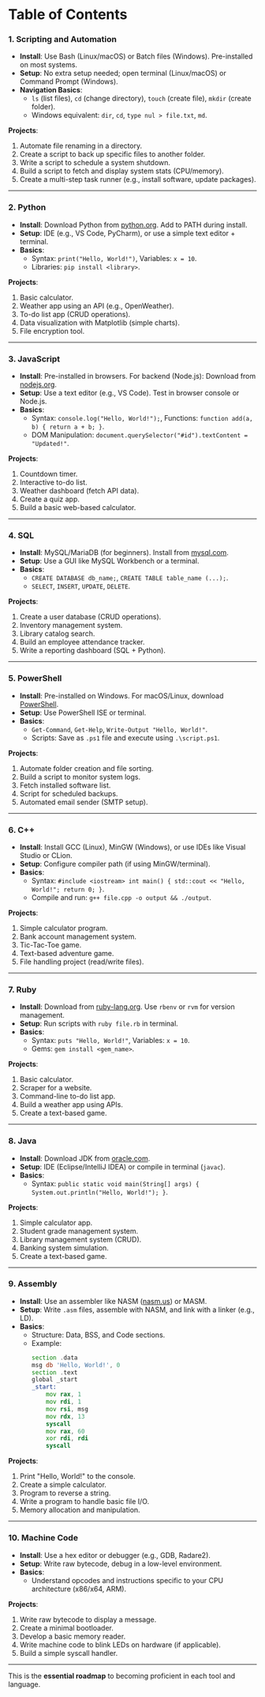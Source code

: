 # Table of Contents

### **1. Scripting and Automation**
- **Install**: Use Bash (Linux/macOS) or Batch files (Windows). Pre-installed on most systems.  
- **Setup**: No extra setup needed; open terminal (Linux/macOS) or Command Prompt (Windows).  
- **Navigation Basics**:  
  - `ls` (list files), `cd` (change directory), `touch` (create file), `mkdir` (create folder).  
  - Windows equivalent: `dir`, `cd`, `type nul > file.txt`, `md`.  

**Projects**:  
1. Automate file renaming in a directory.  
2. Create a script to back up specific files to another folder.  
3. Write a script to schedule a system shutdown.  
4. Build a script to fetch and display system stats (CPU/memory).  
5. Create a multi-step task runner (e.g., install software, update packages).  

---

### **2. Python**
- **Install**: Download Python from [python.org](https://python.org). Add to PATH during install.  
- **Setup**: IDE (e.g., VS Code, PyCharm), or use a simple text editor + terminal.  
- **Basics**:  
  - Syntax: `print("Hello, World!")`, Variables: `x = 10`.  
  - Libraries: `pip install <library>`.  

**Projects**:  
1. Basic calculator.  
2. Weather app using an API (e.g., OpenWeather).  
3. To-do list app (CRUD operations).  
4. Data visualization with Matplotlib (simple charts).  
5. File encryption tool.  

---

### **3. JavaScript**
- **Install**: Pre-installed in browsers. For backend (Node.js): Download from [nodejs.org](https://nodejs.org).  
- **Setup**: Use a text editor (e.g., VS Code). Test in browser console or Node.js.  
- **Basics**:  
  - Syntax: `console.log("Hello, World!");`, Functions: `function add(a, b) { return a + b; }`.  
  - DOM Manipulation: `document.querySelector("#id").textContent = "Updated!"`.  

**Projects**:  
1. Countdown timer.  
2. Interactive to-do list.  
3. Weather dashboard (fetch API data).  
4. Create a quiz app.  
5. Build a basic web-based calculator.  

---

### **4. SQL**
- **Install**: MySQL/MariaDB (for beginners). Install from [mysql.com](https://mysql.com).  
- **Setup**: Use a GUI like MySQL Workbench or a terminal.  
- **Basics**:  
  - `CREATE DATABASE db_name;`, `CREATE TABLE table_name (...);`.  
  - `SELECT`, `INSERT`, `UPDATE`, `DELETE`.  

**Projects**:  
1. Create a user database (CRUD operations).  
2. Inventory management system.  
3. Library catalog search.  
4. Build an employee attendance tracker.  
5. Write a reporting dashboard (SQL + Python).  

---

### **5. PowerShell**
- **Install**: Pre-installed on Windows. For macOS/Linux, download [PowerShell](https://github.com/PowerShell/PowerShell).  
- **Setup**: Use PowerShell ISE or terminal.  
- **Basics**:  
  - `Get-Command`, `Get-Help`, `Write-Output "Hello, World!"`.  
  - Scripts: Save as `.ps1` file and execute using `.\script.ps1`.  

**Projects**:  
1. Automate folder creation and file sorting.  
2. Build a script to monitor system logs.  
3. Fetch installed software list.  
4. Script for scheduled backups.  
5. Automated email sender (SMTP setup).  

---

### **6. C++**
- **Install**: Install GCC (Linux), MinGW (Windows), or use IDEs like Visual Studio or CLion.  
- **Setup**: Configure compiler path (if using MinGW/terminal).  
- **Basics**:  
  - Syntax: `#include <iostream> int main() { std::cout << "Hello, World!"; return 0; }`.  
  - Compile and run: `g++ file.cpp -o output && ./output`.  

**Projects**:  
1. Simple calculator program.  
2. Bank account management system.  
3. Tic-Tac-Toe game.  
4. Text-based adventure game.  
5. File handling project (read/write files).  

---

### **7. Ruby**
- **Install**: Download from [ruby-lang.org](https://www.ruby-lang.org). Use `rbenv` or `rvm` for version management.  
- **Setup**: Run scripts with `ruby file.rb` in terminal.  
- **Basics**:  
  - Syntax: `puts "Hello, World!"`, Variables: `x = 10`.  
  - Gems: `gem install <gem_name>`.  

**Projects**:  
1. Basic calculator.  
2. Scraper for a website.  
3. Command-line to-do list app.  
4. Build a weather app using APIs.  
5. Create a text-based game.  

---

### **8. Java**
- **Install**: Download JDK from [oracle.com](https://oracle.com).  
- **Setup**: IDE (Eclipse/IntelliJ IDEA) or compile in terminal (`javac`).  
- **Basics**:  
  - Syntax: `public static void main(String[] args) { System.out.println("Hello, World!"); }`.  

**Projects**:  
1. Simple calculator app.  
2. Student grade management system.  
3. Library management system (CRUD).  
4. Banking system simulation.  
5. Create a text-based game.  

---

### **9. Assembly**
- **Install**: Use an assembler like NASM ([nasm.us](https://nasm.us)) or MASM.  
- **Setup**: Write `.asm` files, assemble with NASM, and link with a linker (e.g., LD).  
- **Basics**:  
  - Structure: Data, BSS, and Code sections.  
  - Example:  
    ```asm
    section .data
    msg db 'Hello, World!', 0
    section .text
    global _start
    _start:
        mov rax, 1
        mov rdi, 1
        mov rsi, msg
        mov rdx, 13
        syscall
        mov rax, 60
        xor rdi, rdi
        syscall
    ```  

**Projects**:  
1. Print "Hello, World!" to the console.  
2. Create a simple calculator.  
3. Program to reverse a string.  
4. Write a program to handle basic file I/O.  
5. Memory allocation and manipulation.  

---

### **10. Machine Code**
- **Install**: Use a hex editor or debugger (e.g., GDB, Radare2).  
- **Setup**: Write raw bytecode, debug in a low-level environment.  
- **Basics**:  
  - Understand opcodes and instructions specific to your CPU architecture (x86/x64, ARM).  

**Projects**:  
1. Write raw bytecode to display a message.  
2. Create a minimal bootloader.  
3. Develop a basic memory reader.  
4. Write machine code to blink LEDs on hardware (if applicable).  
5. Build a simple syscall handler.  

---

This is the **essential roadmap** to becoming proficient in each tool and language.
